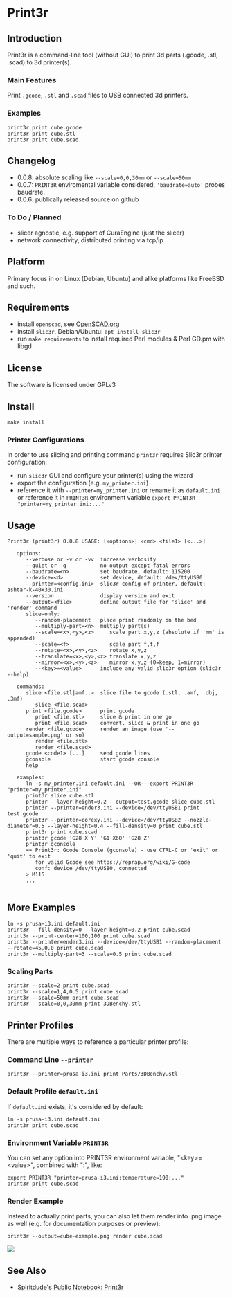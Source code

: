 # Print3r

## Introduction

Print3r is a command-line tool (without GUI) to print 3d parts (.gcode, .stl, .scad) to 3d printer(s).

### Main Features

Print `.gcode`, `.stl` and `.scad` files to USB connected 3d printers.

### Examples
```
print3r print cube.gcode
print3r print cube.stl
print3r print cube.scad
```

## Changelog
- 0.0.8: absolute scaling like `--scale=0,0,30mm` or `--scale=50mm`
- 0.0.7: `PRINT3R` enviromental variable considered, `'baudrate=auto'` probes baudrate.
- 0.0.6: publically released source on github

### To Do / Planned
- slicer agnostic, e.g. support of CuraEngine (just the slicer)
- network connectivity, distributed printing via tcp/ip

## Platform
Primary focus in on Linux (Debian, Ubuntu) and alike platforms like FreeBSD and such.

## Requirements
- install `openscad`, see [OpenSCAD.org](http://www.openscad.org/)
- install `slic3r`, Debian/Ubuntu: `apt install slic3r`
- run `make requirements` to install required Perl modules & Perl GD.pm with libgd

## License
The software is licensed under GPLv3 

## Install

```
make install
```

### Printer Configurations
In order to use slicing and printing command `print3r` requires Slic3r printer configuration:
- run `slic3r` GUI and configure your printer(s) using the wizard
- export the configuration (e.g. `my_printer.ini`)
- reference it with `--printer=my_printer.ini` or rename it as `default.ini` or reference it in `PRINT3R` environment variable `export PRINT3R "printer=my_printer.ini:..."`

## Usage
```
Print3r (print3r) 0.0.8 USAGE: [<options>] <cmd> <file1> [<...>]

   options:
      --verbose or -v or -vv  increase verbosity
      --quiet or -q           no output except fatal errors
      --baudrate=<n>          set baudrate, default: 115200
      --device=<d>            set device, default: /dev/ttyUSB0
      --printer=<config.ini>  slic3r config of printer, default: ashtar-k-40x30.ini
      --version               display version and exit
      --output=<file>         define output file for 'slice' and 'render' command
      slice-only:
         --random-placement   place print randomly on the bed
         --multiply-part=<n>  multiply part(s)
         --scale=<x>,<y>,<z>     scale part x,y,z (absolute if 'mm' is appended)
         --scale=<f>             scale part f,f,f
         --rotate=<x>,<y>,<z>    rotate x,y,z
         --translate=<x>,<y>,<z> translate x,y,z
         --mirror=<x>,<y>,<z>    mirror x,y,z (0=keep, 1=mirror)
         --<key>=<value>      include any valid slic3r option (slic3r --help)

   commands:
      slice <file.stl|amf..>  slice file to gcode (.stl, .amf, .obj, .3mf)
         slice <file.scad>
      print <file.gcode>      print gcode
         print <file.stl>     slice & print in one go
         print <file.scad>    convert, slice & print in one go
      render <file.gcode>     render an image (use '--output=sample.png' or so)
         render <file.stl>
         render <file.scad>
      gcode <code1> [...]     send gcode lines
      gconsole                start gcode console
      help
   
   examples:
      ln -s my_printer.ini default.ini --OR-- export PRINT3R "printer=my_printer.ini"
      print3r slice cube.stl
      print3r --layer-height=0.2 --output=test.gcode slice cube.stl
      print3r --printer=ender3.ini --device=/dev/ttyUSB1 print test.gcode
      print3r --printer=corexy.ini --device=/dev/ttyUSB2 --nozzle-diameter=0.5 --layer-height=0.4 --fill-density=0 print cube.stl
      print3r print cube.scad
      print3r gcode 'G28 X Y' 'G1 X60' 'G28 Z'
      print3r gconsole
      == Print3r: Gcode Console (gconsole) - use CTRL-C or 'exit' or 'quit' to exit
         for valid Gcode see https://reprap.org/wiki/G-code
         conf: device /dev/ttyUSB0, connected
      > M115
      ...


```

## More Examples
```
ln -s prusa-i3.ini default.ini
print3r --fill-density=0 --layer-height=0.2 print cube.scad
print3r --print-center=100,100 print cube.scad
print3r --printer=ender3.ini --device=/dev/ttyUSB1 --random-placement --rotate=45,0,0 print cube.scad
print3r --multiply-part=3 --scale=0.5 print cube.scad
```

### Scaling Parts
```
print3r --scale=2 print cube.scad
print3r --scale=1,4,0.5 print cube.scad
print3r --scale=50mm print cube.scad
print3r --scale=0,0,30mm print 3DBenchy.stl
```

## Printer Profiles

There are multiple ways to reference a particular printer profile:

### Command Line `--printer`
```
print3r --printer=prusa-i3.ini print Parts/3DBenchy.stl
```

### Default Profile `default.ini`
If `default.ini` exists, it's considered by default:
```
ln -s prusa-i3.ini default.ini
print3r print cube.scad
```

### Environment Variable `PRINT3R`
You can set any option into PRINT3R environment variable, "&lt;key&gt;=&lt;value&gt;", combined with ":", like:
```
export PRINT3R "printer=prusa-i3.ini:temperature=190:..."
print3r print cube.scad
```

### Render Example
Instead to actually print parts, you can also let them render into .png image as well (e.g. for documentation purposes or preview):
```
print3r --output=cube-example.png render cube.scad
```
![](https://raw.githubusercontent.com/Spiritdude/Print3r/master/examples/cube.png)

## See Also
- [Spiritdude's Public Notebook: Print3r](https://spiritdude.wordpress.com/tag/print3r/)

